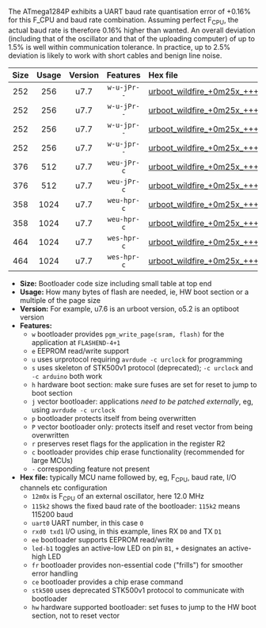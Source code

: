 The ATmega1284P exhibits a UART baud rate quantisation error of +0.16% for this F_CPU and baud rate combination. Assuming perfect F<sub>CPU</sub>, the actual baud rate is therefore 0.16% higher than wanted. An overall deviation (including that of the oscillator and that of the uploading computer) of up to 1.5% is well within communication tolerance. In practice, up to 2.5% deviation is likely to work with short cables and benign line noise.

|Size|Usage|Version|Features|Hex file|
|:-:|:-:|:-:|:-:|:--|
|252|256|u7.7|`w-u-jPr--`|[urboot_wildfire_+0m25x_+++0k3_uart0_rxd0_txd1_led+b5.hex](https://raw.githubusercontent.com/stefanrueger/urboot.hex/main/boards/wildfire/external_oscillator/fcpu_+0m25x/br_+++0k3/urboot_wildfire_+0m25x_+++0k3_uart0_rxd0_txd1_led+b5.hex)|
|252|256|u7.7|`w-u-jPr--`|[urboot_wildfire_+0m25x_+++0k3_uart1_rxd2_txd3_led+b5.hex](https://raw.githubusercontent.com/stefanrueger/urboot.hex/main/boards/wildfire/external_oscillator/fcpu_+0m25x/br_+++0k3/urboot_wildfire_+0m25x_+++0k3_uart1_rxd2_txd3_led+b5.hex)|
|252|256|u7.7|`w-u-jpr--`|[urboot_wildfire_+0m25x_+++0k3_uart0_rxd0_txd1_led+b5_fr.hex](https://raw.githubusercontent.com/stefanrueger/urboot.hex/main/boards/wildfire/external_oscillator/fcpu_+0m25x/br_+++0k3/urboot_wildfire_+0m25x_+++0k3_uart0_rxd0_txd1_led+b5_fr.hex)|
|252|256|u7.7|`w-u-jpr--`|[urboot_wildfire_+0m25x_+++0k3_uart1_rxd2_txd3_led+b5_fr.hex](https://raw.githubusercontent.com/stefanrueger/urboot.hex/main/boards/wildfire/external_oscillator/fcpu_+0m25x/br_+++0k3/urboot_wildfire_+0m25x_+++0k3_uart1_rxd2_txd3_led+b5_fr.hex)|
|376|512|u7.7|`weu-jPr-c`|[urboot_wildfire_+0m25x_+++0k3_uart0_rxd0_txd1_ee_led+b5_fr_ce.hex](https://raw.githubusercontent.com/stefanrueger/urboot.hex/main/boards/wildfire/external_oscillator/fcpu_+0m25x/br_+++0k3/urboot_wildfire_+0m25x_+++0k3_uart0_rxd0_txd1_ee_led+b5_fr_ce.hex)|
|376|512|u7.7|`weu-jPr-c`|[urboot_wildfire_+0m25x_+++0k3_uart1_rxd2_txd3_ee_led+b5_fr_ce.hex](https://raw.githubusercontent.com/stefanrueger/urboot.hex/main/boards/wildfire/external_oscillator/fcpu_+0m25x/br_+++0k3/urboot_wildfire_+0m25x_+++0k3_uart1_rxd2_txd3_ee_led+b5_fr_ce.hex)|
|358|1024|u7.7|`weu-hpr-c`|[urboot_wildfire_+0m25x_+++0k3_uart0_rxd0_txd1_ee_led+b5_fr_ce_hw.hex](https://raw.githubusercontent.com/stefanrueger/urboot.hex/main/boards/wildfire/external_oscillator/fcpu_+0m25x/br_+++0k3/urboot_wildfire_+0m25x_+++0k3_uart0_rxd0_txd1_ee_led+b5_fr_ce_hw.hex)|
|358|1024|u7.7|`weu-hpr-c`|[urboot_wildfire_+0m25x_+++0k3_uart1_rxd2_txd3_ee_led+b5_fr_ce_hw.hex](https://raw.githubusercontent.com/stefanrueger/urboot.hex/main/boards/wildfire/external_oscillator/fcpu_+0m25x/br_+++0k3/urboot_wildfire_+0m25x_+++0k3_uart1_rxd2_txd3_ee_led+b5_fr_ce_hw.hex)|
|464|1024|u7.7|`wes-hpr-c`|[urboot_wildfire_+0m25x_+++0k3_uart0_rxd0_txd1_ee_led+b5_fr_ce_stk500_hw.hex](https://raw.githubusercontent.com/stefanrueger/urboot.hex/main/boards/wildfire/external_oscillator/fcpu_+0m25x/br_+++0k3/urboot_wildfire_+0m25x_+++0k3_uart0_rxd0_txd1_ee_led+b5_fr_ce_stk500_hw.hex)|
|464|1024|u7.7|`wes-hpr-c`|[urboot_wildfire_+0m25x_+++0k3_uart1_rxd2_txd3_ee_led+b5_fr_ce_stk500_hw.hex](https://raw.githubusercontent.com/stefanrueger/urboot.hex/main/boards/wildfire/external_oscillator/fcpu_+0m25x/br_+++0k3/urboot_wildfire_+0m25x_+++0k3_uart1_rxd2_txd3_ee_led+b5_fr_ce_stk500_hw.hex)|

- **Size:** Bootloader code size including small table at top end
- **Usage:** How many bytes of flash are needed, ie, HW boot section or a multiple of the page size
- **Version:** For example, u7.6 is an urboot version, o5.2 is an optiboot version
- **Features:**
  + `w` bootloader provides `pgm_write_page(sram, flash)` for the application at `FLASHEND-4+1`
  + `e` EEPROM read/write support
  + `u` uses urprotocol requiring `avrdude -c urclock` for programming
  + `s` uses skeleton of STK500v1 protocol (deprecated); `-c urclock` and `-c arduino` both work
  + `h` hardware boot section: make sure fuses are set for reset to jump to boot section
  + `j` vector bootloader: applications *need to be patched externally*, eg, using `avrdude -c urclock`
  + `p` bootloader protects itself from being overwritten
  + `P` vector bootloader only: protects itself and reset vector from being overwritten
  + `r` preserves reset flags for the application in the register R2
  + `c` bootloader provides chip erase functionality (recommended for large MCUs)
  + `-` corresponding feature not present
- **Hex file:** typically MCU name followed by, eg, F<sub>CPU</sub>, baud rate, I/O channels etc configuration
  + `12m0x` is F<sub>CPU</sub> of an external oscillator, here 12.0 MHz
  + `115k2` shows the fixed baud rate of the bootloader: `115k2` means 115200 baud
  + `uart0` UART number, in this case `0`
  + `rxd0 txd1` I/O using, in this example, lines RX `D0` and TX `D1`
  + `ee` bootloader supports EEPROM read/write
  + `led-b1` toggles an active-low LED on pin `B1`, `+` designates an active-high LED
  + `fr` bootloader provides non-essential code ("frills") for smoother error handling
  + `ce` bootloader provides a chip erase command
  + `stk500` uses deprecated STK500v1 protocol to communicate with bootloader
  + `hw` hardware supported bootloader: set fuses to jump to the HW boot section, not to reset vector
